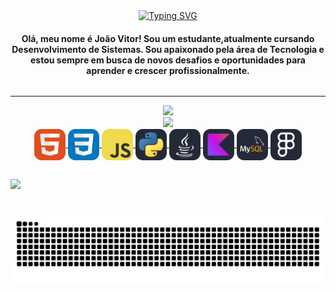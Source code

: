 <div align="center">
 <a href="https://git.io/typing-svg">
   <img src="https://readme-typing-svg.demolab.com?font=Righteuos&size=35&pause=1000&color=9F4BFFC5&center=true&vCenter=true&width=435&lines=Ol%C3%A1+Galera!+%F0%9F%91%8B;Me+Chamo+Jo%C3%A3o+Vitor!" alt="Typing SVG" /></a>
  </a>
</div>


<h4 align="center">Olá, meu nome é João Vitor! Sou um estudante,atualmente cursando Desenvolvimento de Sistemas. Sou apaixonado pela área de Tecnologia e estou sempre em busca de novos desafios e oportunidades para aprender e crescer profissionalmente.</h4>

<div style="display: flex; justify-content: center;" width="100%">
</div>

----

<div style="text-align: center;" align="center">
  <img height="190em" src="https://github-readme-stats.vercel.app/api?username=juaozinh1&theme=midnight-purple&show_icons=true">
  <br>
  <img height="160em" src="https://github-readme-stats.vercel.app/api/top-langs/?username=juaozinh1&theme=midnight-purple&layout=compact"/>
</div>

<div align="center">
  <a href="https://www.w3schools.com/html/default.asp" target="_blank" rel="noreferrer">
    <img align="center" src="https://github.com/tandpfun/skill-icons/blob/main/icons/HTML.svg" alt="html5" width="50" height="50"/>
  </a>
  
  <a href="https://www.w3schools.com/css/" target="_blank" rel="noreferrer">
    <img align="center" src="https://github.com/tandpfun/skill-icons/blob/main/icons/CSS.svg" alt="css3" width="50" height="50"/>
  </a>
  
  <a href="https://www.w3schools.com/js/" target="_blank" rel="noreferrer">
    <img align="center" src="https://github.com/tandpfun/skill-icons/blob/main/icons/JavaScript.svg" alt="javascript" width="50" height="50"/>
  </a>
  
  <a href="https://www.python.org" target="_blank" rel="noreferrer">
    <img align="center" src="https://github.com/tandpfun/skill-icons/blob/main/icons/Python-Dark.svg" alt="python" width="50" height="50"/>
  </a>
  
  <a href="https://www.java.com/en/" target="_blank" rel="noreferrer">
    <img align="center" src="https://github.com/tandpfun/skill-icons/blob/main/icons/Java-Dark.svg" alt="java" width="50" height="50"/>
  </a>
  
  <a href="https://kotlinlang.org/" target="_blank" rel="noreferrer">
    <img align="center" src="https://github.com/tandpfun/skill-icons/blob/main/icons/Kotlin-Dark.svg" alt="kotlin" width="50" height="50"/>
  </a>
  
  <a href="https://www.mysql.com/" target="_blank" rel="noreferrer">
    <img align="center" src="https://github.com/tandpfun/skill-icons/blob/main/icons/MySQL-Dark.svg" alt="mysql" width="50" height="50"/>
  </a>
  
  <a href="https://www.figma.com" target="_blank" rel="noreferrer">
    <img align="center" src="https://github.com/tandpfun/skill-icons/blob/main/icons/Figma-Dark.svg" alt="figma" width="50" height="50"/>
  </a>
</div>

##

<div> 
  <a href="https://www.linkedin.com/in/jo%C3%A3o-vitor-henrique-campos-3a14b7310/" target="_blank"><img src="https://img.shields.io/badge/-LinkedIn-%230077B5?style=for-the-badge&logo=linkedin&logoColor=white" target="_blank">
                                                                                                                                                                                                                       
 </a>
</div>

#

<picture align="center">
  <source media="(prefers-color-scheme: dark)" srcset="https://raw.githubusercontent.com/juaozinh1/juaozinh1/output/github-contribution-grid-snake-dark.svg">
  <source media="(prefers-color-scheme: light)" srcset="https://raw.githubusercontent.com/juaozinh1/juaozinh1/output/github-contribution-grid-snake-dark.svg">
  <img align="center" alt="github contribution grid snake animation" src="https://raw.githubusercontent.com/juaozinh1/juaozinh1/output/github-contribution-grid-snake.svg">
</picture>


